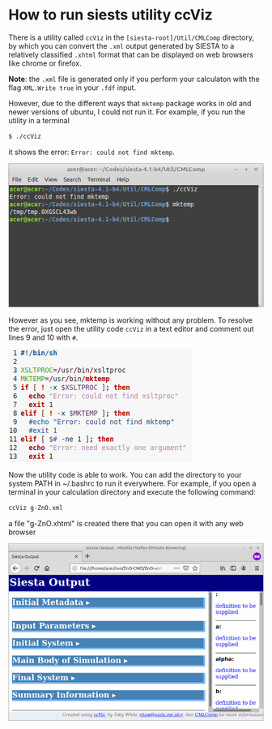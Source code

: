# How to run siests utility ccViz
There is a utility called `ccViz` in the `[siesta-root]/Util/CMLComp` directory, by which you can convert the `.xml` output generated by SIESTA to a relatively classified `.xhtml` format that can be displayed on web browsers like chrome or firefox.

**Note**: the `.xml` file is generated only if you perform your calculaton with the flag `XML.Write true` in your `.fdf` input.

However, due to the different ways that `mktemp` package works in old and newer versions of ubuntu, I could not run it. For example, if you run the utility in a terminal 
```bash
$ ./ccViz
```
it shows the error: `Error: could not find mktemp`. 

![](files/error_shown_by_ccViz.png)

However as you see, mktemp is working without any problem. To resolve the error, just open the utility code `ccViz` in a text editor and comment out lines 9 and 10 with `#`. 

![](files/ccViz-comment-two-lines.png)

Now the utility code is able to work. You can add the directory to your system PATH in ~/.bashrc to run it everywhere. For example, if you open a terminal in your calculation directory and execute the following command: 

```bash
ccViz g-ZnO.xml
```

a file "g-ZnO.xhtml" is created there that you can open it with any web browser

![](files/xhtml_in_firefox.png)